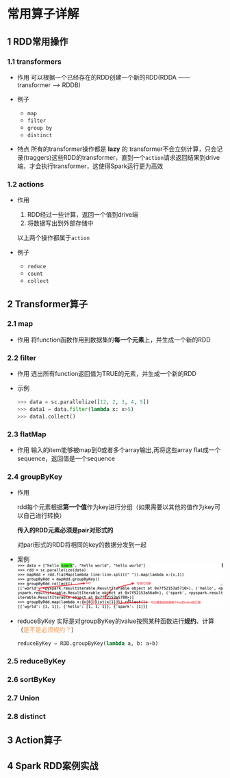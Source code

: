 # 常用算子详解

## 1	RDD常用操作

### 1.1	transformers

- 作用
  可以根据一个已经存在的RDD创建一个新的RDD(RDDA —— transformer ——> RDDB)

- 例子

  - `map`
  - `filter`
  - `group by`
  - `distinct`

- 特点
  所有的transformer操作都是 **lazy** 的
  transformer不会立刻计算，只会记录(traggers)这些RDD的transformer，直到一个`action`请求返回结果到drive端，才会执行transformer，这使得Spark运行更为高效

  

### 1.2	actions

- 作用

  1. RDD经过一些计算，返回一个值到drive端
  2. 将数据写出到外部存储中

  以上两个操作都属于`action`

- 例子

  - `reduce`
  - `count`
  - `collect`



## 2	Transformer算子

### 2.1	map

- 作用
  将function函数作用到数据集的**每一个元素**上，并生成一个新的RDD

### 2.2	filter

- 作用
  选出所有function返回值为TRUE的元素，并生成一个新的RDD

- 示例
  ```python
  >>> data = sc.parallelize([12, 2, 3, 4, 5])
  >>> data1 = data.filter(lambda x: x>5)
  >>> data1.collect()
  ```

### 2.3	flatMap

- 作用
  输入的item能够被map到0或者多个array输出,再将这些array flat成一个sequence，返回值是一个sequence

### 2.4	groupByKey

- 作用
  
  rdd每个元素根据**第一个值**作为key进行分组（如果需要以其他的值作为key可以自己进行转换）
  
  **传入的RDD元素必须是pair对形式的**
  
  对pari形式的RDD将相同的key的数据分发到一起
  
- 案例
  ![image-20230803003628963](image/image-20230803003628963.png)

- reduceByKey
  实际是对groupByKey的value按照某种函数进行**规约**、计算（<font color="#f79646">是不是必须规约？</font>）

  ```python
  reduceByKey = RDD.groupByKey(lambda a, b: a+b)
  ```


### 2.5	reduceByKey

### 2.6	sortByKey

### 2.7	Union



### 2.8	distinct





## 3	 Action算子

## 4	Spark RDD案例实战

